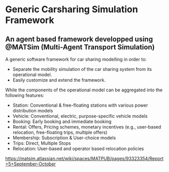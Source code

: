 # Generic Carsharing Simulation Framework
## An agent based framework developped using @MATSim (Multi-Agent Transport Simulation)

A generic software framework for car sharing modelling in order to:

- Separate the mobility simulation of the car sharing system from its operational model.
- Easily customize and extend the framework.

While the components of the operational model can be aggregated into the following features:

- Station: Conventional & free-floating stations with various power distribution models
- Vehicle: Conventional, electric, purpose-specific vehicle models
- Booking: Early booking and immediate booking
- Rental: Offers, Pricing schemes, monetary incentives (e.g., user-based relocation, free-floating trips, multiple offers)
- Membership: Subscription & User-choice models
- Trips: Direct, Multiple Stops
- Relocation: User-based and operator based relocation policies

https://matsim.atlassian.net/wiki/spaces/MATPUB/pages/93323354/Report+5+September-October